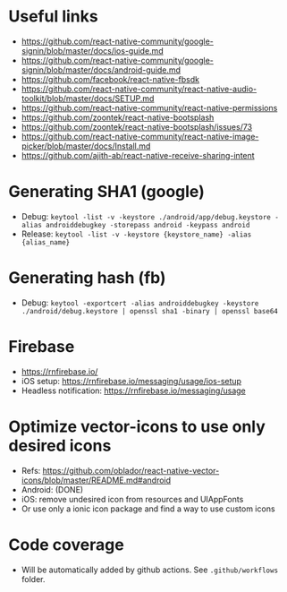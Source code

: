 # Useful links
- https://github.com/react-native-community/google-signin/blob/master/docs/ios-guide.md
- https://github.com/react-native-community/google-signin/blob/master/docs/android-guide.md
- https://github.com/facebook/react-native-fbsdk
- https://github.com/react-native-community/react-native-audio-toolkit/blob/master/docs/SETUP.md
- https://github.com/react-native-community/react-native-permissions
- https://github.com/zoontek/react-native-bootsplash
- https://github.com/zoontek/react-native-bootsplash/issues/73
- https://github.com/react-native-community/react-native-image-picker/blob/master/docs/Install.md
- https://github.com/ajith-ab/react-native-receive-sharing-intent

# Generating SHA1 (google)
- Debug: ```keytool -list -v -keystore ./android/app/debug.keystore -alias androiddebugkey -storepass android -keypass android```
- Release: ```keytool -list -v -keystore {keystore_name} -alias {alias_name}```

# Generating hash (fb)
- Debug: ```keytool -exportcert -alias androiddebugkey -keystore ./android/debug.keystore | openssl sha1 -binary | openssl base64```

# Firebase
- https://rnfirebase.io/
- iOS setup: https://rnfirebase.io/messaging/usage/ios-setup
- Headless notification: https://rnfirebase.io/messaging/usage

# Optimize vector-icons to use only desired icons
- Refs: https://github.com/oblador/react-native-vector-icons/blob/master/README.md#android
- Android: (DONE)
- iOS: remove undesired icon from resources and UIAppFonts 
- Or use only a ionic icon package and find a way to use custom icons

# Code coverage
- Will be automatically added by github actions. See `.github/workflows` folder.
